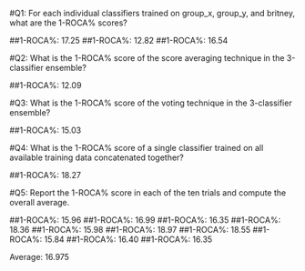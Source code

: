 #Q1: For each individual classifiers trained on group_x, group_y, and britney, what are the 1-ROCA% scores?

##1-ROCA%: 17.25
##1-ROCA%: 12.82
##1-ROCA%: 16.54

#Q2: What is the 1-ROCA% score of the score averaging technique in the 3-classifier ensemble?

##1-ROCA%: 12.09

#Q3: What is the 1-ROCA% score of the voting technique in the 3-classifier ensemble?

##1-ROCA%: 15.03

#Q4: What is the 1-ROCA% score of a single classifier trained on all available training data concatenated together?

##1-ROCA%: 18.27

#Q5: Report the 1-ROCA% score in each of the ten trials and compute the overall average.

##1-ROCA%: 15.96
##1-ROCA%: 16.99
##1-ROCA%: 16.35
##1-ROCA%: 18.36
##1-ROCA%: 15.98
##1-ROCA%: 18.97
##1-ROCA%: 18.55
##1-ROCA%: 15.84
##1-ROCA%: 16.40
##1-ROCA%: 16.35

Average: 16.975
